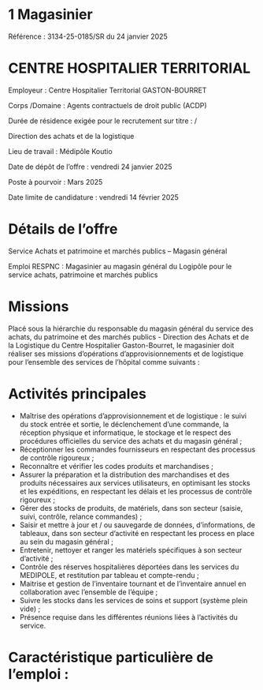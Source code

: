 # 1 Magasinier

Référence : 3134-25-0185/SR du 24 janvier 2025

# CENTRE HOSPITALIER TERRITORIAL

Employeur : Centre Hospitalier Territorial GASTON-BOURRET

Corps /Domaine : Agents contractuels de droit public (ACDP)

Durée de résidence exigée pour le recrutement sur titre : /

Direction des achats et de la logistique

Lieu de travail : Médipôle Koutio

Date de dépôt de l’offre : vendredi 24 janvier 2025

Poste à pourvoir : Mars 2025

Date limite de candidature : vendredi 14 février 2025

# Détails de l’offre

Service Achats et patrimoine et marchés publics – Magasin général

Emploi RESPNC : Magasinier au magasin général du Logipôle pour le service achats, patrimoine et marchés publics

# Missions

Placé sous la hiérarchie du responsable du magasin général du service des achats, du patrimoine et des marchés publics - Direction des Achats et de la Logistique du Centre Hospitalier Gaston-Bourret, le magasinier doit réaliser ses missions d’opérations d’approvisionnements et de logistique pour l’ensemble des services de l’hôpital comme suivants :

# Activités principales

- Maîtrise des opérations d’approvisionnement et de logistique : le suivi du stock entrée et sortie, le déclenchement d’une commande, la réception physique et informatique, le stockage et le respect des procédures officielles du service des achats et du magasin général ;
- Réceptionner les commandes fournisseurs en respectant des processus de contrôle rigoureux ;
- Reconnaître et vérifier les codes produits et marchandises ;
- Assurer la préparation et la distribution des marchandises et des produits nécessaires aux services utilisateurs, en optimisant les stocks et les expéditions, en respectant les délais et les processus de contrôle rigoureux ;
- Gérer des stocks de produits, de matériels, dans son secteur (saisie, suivi, contrôle, relance commandes) ;
- Saisir et mettre à jour et / ou sauvegarde de données, d’informations, de tableaux, dans son secteur d’activité en respectant les process en place au sein du magasin général ;
- Entretenir, nettoyer et ranger les matériels spécifiques à son secteur d’activité ;
- Contrôle des réserves hospitalières déportées dans les services du MEDIPOLE, et restitution par tableau et compte-rendu ;
- Maitrise et gestion de l’inventaire tournant et de l’inventaire annuel en collaboration avec l’ensemble de l’équipe ;
- Suivre les stocks dans les services de soins et support (système plein vide) ;
- Présence requise dans les différentes réunions liées à l’activités du service.

# Caractéristique particulière de l’emploi :